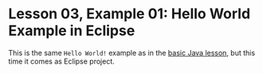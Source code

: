 # Lesson 03, Example 01: Hello World Example in Eclipse

This is the same `Hello World!` example as in the [basic Java lesson](../../02_java/01_hello_world), but this time it comes as Eclipse project.